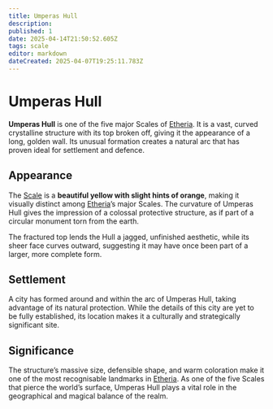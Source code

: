 ```yaml
---
title: Umperas Hull
description: 
published: 1
date: 2025-04-14T21:50:52.605Z
tags: scale
editor: markdown
dateCreated: 2025-04-07T19:25:11.783Z
---
```


# Umperas Hull

**Umperas Hull** is one of the five major Scales of [Etheria](/geography/cosmology/etheria.md). It is a vast, curved crystalline structure with its top broken off, giving it the appearance of a long, golden wall. Its unusual formation creates a natural arc that has proven ideal for settlement and defence.

## Appearance

The [Scale](/geography/landmark/scale.md) is a **beautiful yellow with slight hints of orange**, making it visually distinct among [Etheria](/geography/cosmology/etheria.md)’s major Scales. The curvature of Umperas Hull gives the impression of a colossal protective structure, as if part of a circular monument torn from the earth.

The fractured top lends the Hull a jagged, unfinished aesthetic, while its sheer face curves outward, suggesting it may have once been part of a larger, more complete form.

## Settlement

A city has formed around and within the arc of Umperas Hull, taking advantage of its natural protection. While the details of this city are yet to be fully established, its location makes it a culturally and strategically significant site.

## Significance

The structure’s massive size, defensible shape, and warm coloration make it one of the most recognisable landmarks in [Etheria](/geography/cosmology/etheria.md). As one of the five Scales that pierce the world’s surface, Umperas Hull plays a vital role in the geographical and magical balance of the realm.
